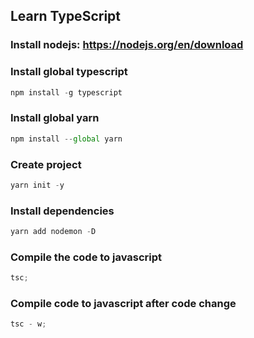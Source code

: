 ## Learn TypeScript

### Install nodejs: https://nodejs.org/en/download

### Install global typescript

```js
npm install -g typescript
```

### Install global yarn

```js
npm install --global yarn
```

### Create project

```js
yarn init -y
```

### Install dependencies

```js
yarn add nodemon -D
```

### Compile the code to javascript

```js
tsc;
```

### Compile code to javascript after code change

```js
tsc - w;
```
